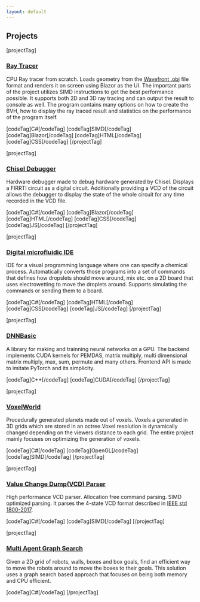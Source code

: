 ```yaml
---
layout: default
---
```



## Projects

[projectTag]
### [Ray Tracer](https://github.com/TheAIBot/Rays)

CPU Ray tracer from scratch. Loads geometry from the [Wavefront .obj](https://en.wikipedia.org/wiki/Wavefront_.obj_file) file format and renders it on screen using Blazor as the UI. The important parts of the project utilizes SIMD instructions to get the best performance possible. It supports both 2D and 3D ray tracing and can output the result to console as well. The program contains many options on how to create the BVH, how to display the ray traced result and statistics on the performance of the program itself.

[codeTag]C#[/codeTag]
[codeTag]SIMD[/codeTag]
[codeTag]Blazor[/codeTag]
[codeTag]HTML[/codeTag]
[codeTag]CSS[/codeTag]
[/projectTag]


[projectTag]
### [Chisel Debugger](https://github.com/TheAIBot/ChiselDebugger)

Hardware debugger made to debug hardware generated by Chisel. Displays a FIRRTl circuit as a digital circuit. Additionally providing a VCD of the circuit allows the debugger to display the state of the whole circuit for any time recorded in the VCD file.

[codeTag]C#[/codeTag]
[codeTag]Blazor[/codeTag]
[codeTag]HTML[/codeTag]
[codeTag]CSS[/codeTag]
[codeTag]JS[/codeTag]
[/projectTag]


[projectTag]
### [Digital microfluidic IDE](https://github.com/TheAIBot/Bioly)

IDE for a visual programming language where one can specify a chemical process. Automatically converts those programs into a set of commands that defines how dropslets should move around, mix etc. on a 2D board that uses electrowetting to move the droplets around. Supports simulating the commands or sending them to a board.

[codeTag]C#[/codeTag]
[codeTag]HTML[/codeTag]
[codeTag]CSS[/codeTag]
[codeTag]JS[/codeTag]
[/projectTag]


[projectTag]
### [DNNBasic](https://github.com/TheAIBot/DNNBasic)

A library for making and trainning neural networks on a GPU. The backend implements CUDA kernels for PEMDAS, matrix multiply, multi dimensional matrix multiply, max, sum, permute and many others. Frontend API is made to imitate PyTorch and its simplicity.

[codeTag]C++[/codeTag]
[codeTag]CUDA[/codeTag]
[/projectTag]


[projectTag]
### [VoxelWorld](https://github.com/TheAIBot/VoxelWorld)

Procedurally generated planets made out of voxels. Voxels a generated in 3D grids which are stored in an octree.Voxel resolution is dynamically changed depending on the viewers distance to each grid. The entire project mainly focuses on optimizing the generation of voxels.

[codeTag]C#[/codeTag]
[codeTag]OpenGL[/codeTag]
[codeTag]SIMD[/codeTag]
[/projectTag]


[projectTag]
### [Value Change Dump(VCD) Parser](https://github.com/TheAIBot/ChiselDebugger/tree/master/VCDReader)

High performance VCD parser. Allocation free command parsing. SIMD optimized parsing. It parses the 4-state VCD format described in [IEEE std 1800-2017](https://standards.ieee.org/standard/1800-2017.html).

[codeTag]C#[/codeTag] 
[codeTag]SIMD[/codeTag]
[/projectTag]


[projectTag]
### [Multi Agent Graph Search](https://github.com/TheAIBot/MultiAgentGraphSearch)

Given a 2D grid of robots, walls, boxes and box goals, find an efficient way to move the robots around to move the boxes to their goals. This solution uses a graph search based approach that focuses on being both memory and CPU efficient.

[codeTag]C#[/codeTag] 
[/projectTag]